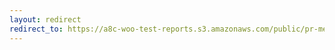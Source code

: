 ```yaml
---
layout: redirect
redirect_to: https://a8c-woo-test-reports.s3.amazonaws.com/public/pr-merge/42707/e2e/index.html
---
```

